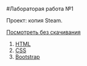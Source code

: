 #Лабораторая работа №1

Проект: копия Steam.

[Посмотреть без скачивания](weblab1.netlify.app)

1. [HTML](http://htmlbook.ru/html)
2. [CSS](http://htmlbook.ru/css)
3. [Bootstrap](https://getbootstrap.com/) 

